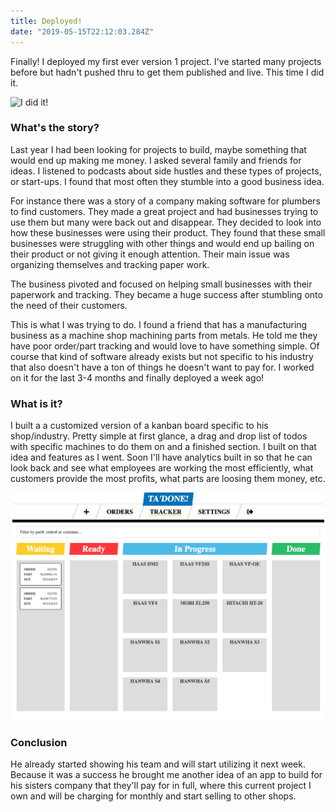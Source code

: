 ```yaml
---
title: Deployed!
date: "2019-05-15T22:12:03.284Z"
---
```


Finally! I deployed my first ever version 1 project. I've started
many projects before but hadn't pushed thru to get them published and live.
This time I did it.

![I did it!](https://media.giphy.com/media/pVM4xuseBY0oIcK2Yp/giphy.gif)

### What's the story?
Last year I had been looking for projects to build, maybe something that would
end up making me money. I asked several family and friends for ideas. I
listened to podcasts about side hustles and these types of projects, or
start-ups. I found that most often they stumble into a good business idea.

For instance there was a story of a company making software for plumbers to
find customers. They made a great project and had businesses trying to
use them but many were back out and disappear. They decided to look into how
these businesses were using their product. They found that these small 
businesses were struggling with other things and would end up bailing on
their product or not giving it enough attention. Their main issue was
organizing themselves and tracking paper work.

The business pivoted and focused on helping small businesses with their
paperwork and tracking. They became a huge success after stumbling onto
the need of their customers.

This is what I was trying to do. I found a friend that has a manufacturing
business as a machine shop machining parts from metals. He told me they
have poor order/part tracking and would love to have something simple.
Of course that kind of software already exists but not specific to his
industry that also doesn't have a ton of things he doesn't want to pay for.
I worked on it for the last 3-4 months and finally deployed a week ago!

### What is it?
I built a a customized version of a kanban board specific to his shop/industry.
Pretty simple at first glance, a drag and drop list of todos with specific
machines to do them on and a finished section. I built on that idea and
features as I went. Soon I'll have analytics built in so that he can look
back and see what employees are working the most efficiently, what customers
provide the most profits, what parts are loosing them money, etc.

![I did it!](./Job_Tracker.png)

### Conclusion
He already started showing his team and will start utilizing it next week.
Because it was a success he brought me another idea of an app to build for
his sisters company that they'll pay for in full, where this current project
I own and will be charging for monthly and start selling to other shops.
